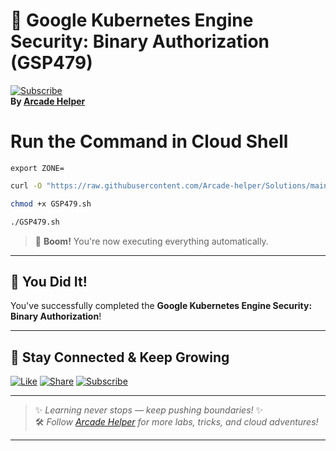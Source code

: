 
# 🚀 Google Kubernetes Engine Security: Binary Authorization (GSP479)  
[![Subscribe](https://img.shields.io/badge/Subscribe-YouTube-red?style=for-the-badge&logo=youtube)](https://www.youtube.com/@ArcadeHelper1418)  
**By [Arcade Helper](https://www.youtube.com/@ArcadeHelper1418)**

# Run the Command in Cloud Shell
```
export ZONE=
```
```bash
curl -O "https://raw.githubusercontent.com/Arcade-helper/Solutions/main/Google%20Kubernetes%20Engine%20Security%3A%20Binary%20Authorization/GSP479.sh"

chmod +x GSP479.sh

./GSP479.sh
```
> 🚀 **Boom!** You're now executing everything automatically.

---

## 🎉 You Did It!  
You've successfully completed the **Google Kubernetes Engine Security: Binary Authorization**!  

---

## 🌟 Stay Connected & Keep Growing

[![Like](https://img.shields.io/badge/Like-❤️-pink?style=for-the-badge)](https://www.youtube.com/@ArcadeHelper1418) 
[![Share](https://img.shields.io/badge/Share-🔁-blue?style=for-the-badge)](https://www.youtube.com/@ArcadeHelper1418) 
[![Subscribe](https://img.shields.io/badge/Subscribe-🔔-red?style=for-the-badge)](https://www.youtube.com/@ArcadeHelper1418)

---

> ✨ *Learning never stops — keep pushing boundaries!* ✨  
> 🛠️ *Follow [Arcade Helper](https://www.youtube.com/@ArcadeHelper1418) for more labs, tricks, and cloud adventures!*

---
